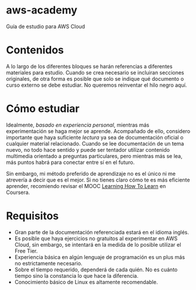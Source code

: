 # aws-academy
Guía de estudio para AWS Cloud

# Contenidos
A lo largo de los diferentes  bloques se harán referencias a diferentes materiales para estudio. Cuando se crea necesario se incluiran secciones originales, de otra forma es posible que solo se indique qué documento o curso externo se debe estudiar. No queremos reinventar el hilo negro aquí.

# Cómo estudiar
Idealmente, _basado en experiencia personal_, mientras más experimentación se haga mejor se aprende. Acompañado de ello, considero importante que haya suficiente _lectura_ ya sea de documentación oficial o cualquier material relacionado. Cuando se lee documentación de un tema nuevo, no todo hace sentido y puede ser tentador utilizar contenido multimedia orientado a preguntas particulares, pero mientras más se lea, más puntos habrá para conectar entre sí en el futuro.

Sin embargo, mi método preferido de aprendizaje no es el único ni me atrevería a decir que es el mejor. Si no tienes claro cómo te es más eficiente aprender, recomiendo revisar el MOOC [Learning How To Learn](https://www.coursera.org/learn/learning-how-to-learn) en Coursera.

# Requisitos
- Gran parte de la documentación referenciada estará en el idioma inglés.
- Es posible que haya ejercicios no gratuitos al experimentar en AWS Cloud, sin embargo, se intentará en la medida de lo posible utilizar el Free Tier.
- Experiencia básica en algún lenguaje de programación es un plus más no estrictamente necesario.
- Sobre el tiempo requerido, dependerá de cada quién. No es cuánto tiempo sino la constancia lo que hace la diferencia.
- Conocimiento básico de Linux es altamente recomendable.